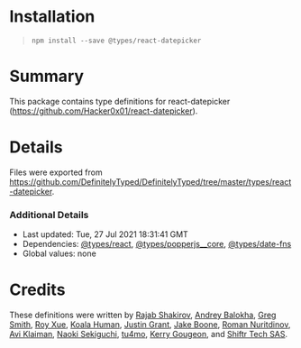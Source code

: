 # Installation
> `npm install --save @types/react-datepicker`

# Summary
This package contains type definitions for react-datepicker (https://github.com/Hacker0x01/react-datepicker).

# Details
Files were exported from https://github.com/DefinitelyTyped/DefinitelyTyped/tree/master/types/react-datepicker.

### Additional Details
 * Last updated: Tue, 27 Jul 2021 18:31:41 GMT
 * Dependencies: [@types/react](https://npmjs.com/package/@types/react), [@types/popperjs__core](https://npmjs.com/package/@types/popperjs__core), [@types/date-fns](https://npmjs.com/package/@types/date-fns)
 * Global values: none

# Credits
These definitions were written by [Rajab Shakirov](https://github.com/radziksh), [Andrey Balokha](https://github.com/andrewBalekha), [Greg Smith](https://github.com/smrq), [Roy Xue](https://github.com/royxue), [Koala Human](https://github.com/KoalaHuman), [Justin Grant](https://github.com/justingrant), [Jake Boone](https://github.com/jakeboone02), [Roman Nuritdinov](https://github.com/Ky6uk), [Avi Klaiman](https://github.com/aviklai), [Naoki Sekiguchi](https://github.com/seckie), [tu4mo](https://github.com/tu4mo), [Kerry Gougeon](https://github.com/kerry-g), and [Shiftr Tech SAS](https://github.com/ShiftrTechSAS).
